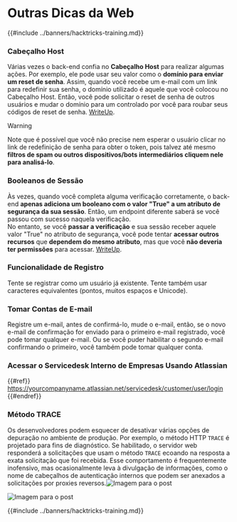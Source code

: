 # Outras Dicas da Web

{{#include ../banners/hacktricks-training.md}}

### Cabeçalho Host

Várias vezes o back-end confia no **Cabeçalho Host** para realizar algumas ações. Por exemplo, ele pode usar seu valor como o **domínio para enviar um reset de senha**. Assim, quando você recebe um e-mail com um link para redefinir sua senha, o domínio utilizado é aquele que você colocou no Cabeçalho Host. Então, você pode solicitar o reset de senha de outros usuários e mudar o domínio para um controlado por você para roubar seus códigos de reset de senha. [WriteUp](https://medium.com/nassec-cybersecurity-writeups/how-i-was-able-to-take-over-any-users-account-with-host-header-injection-546fff6d0f2).

> [!WARNING]
> Note que é possível que você não precise nem esperar o usuário clicar no link de redefinição de senha para obter o token, pois talvez até mesmo **filtros de spam ou outros dispositivos/bots intermediários cliquem nele para analisá-lo**.

### Booleanos de Sessão

Às vezes, quando você completa alguma verificação corretamente, o back-end **apenas adiciona um booleano com o valor "True" a um atributo de segurança da sua sessão**. Então, um endpoint diferente saberá se você passou com sucesso naquela verificação.\
No entanto, se você **passar a verificação** e sua sessão receber aquele valor "True" no atributo de segurança, você pode tentar **acessar outros recursos** que **dependem do mesmo atributo**, mas que você **não deveria ter permissões** para acessar. [WriteUp](https://medium.com/@ozguralp/a-less-known-attack-vector-second-order-idor-attacks-14468009781a).

### Funcionalidade de Registro

Tente se registrar como um usuário já existente. Tente também usar caracteres equivalentes (pontos, muitos espaços e Unicode).

### Tomar Contas de E-mail

Registre um e-mail, antes de confirmá-lo, mude o e-mail, então, se o novo e-mail de confirmação for enviado para o primeiro e-mail registrado, você pode tomar qualquer e-mail. Ou se você puder habilitar o segundo e-mail confirmando o primeiro, você também pode tomar qualquer conta.

### Acessar o Servicedesk Interno de Empresas Usando Atlassian

{{#ref}}
https://yourcompanyname.atlassian.net/servicedesk/customer/user/login
{{#endref}}

### Método TRACE

Os desenvolvedores podem esquecer de desativar várias opções de depuração no ambiente de produção. Por exemplo, o método HTTP `TRACE` é projetado para fins de diagnóstico. Se habilitado, o servidor web responderá a solicitações que usam o método `TRACE` ecoando na resposta a exata solicitação que foi recebida. Esse comportamento é frequentemente inofensivo, mas ocasionalmente leva à divulgação de informações, como o nome de cabeçalhos de autenticação internos que podem ser anexados a solicitações por proxies reversos.![Imagem para o post](https://miro.medium.com/max/60/1*wDFRADTOd9Tj63xucenvAA.png?q=20)

![Imagem para o post](https://miro.medium.com/max/1330/1*wDFRADTOd9Tj63xucenvAA.png)

{{#include ../banners/hacktricks-training.md}}
